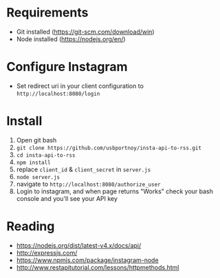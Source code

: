 # Requirements
* Git installed (https://git-scm.com/download/win)
* Node installed (https://nodejs.org/en/)


# Configure Instagram
* Set redirect uri in your client configuration to `http://localhost:8080/login`

# Install
1. Open git bash
2. `git clone https://github.com/usbportnoy/insta-api-to-rss.git`
3. `cd insta-api-to-rss`
4. `npm install`
5. replace `client_id` & `client_secret` in `server.js`
6. `node server.js`
7. navigate to `http://localhost:8080/authorize_user`
8. Login to instagram, and when page returns "Works" check your bash console and you'll see your API key

# Reading
* https://nodejs.org/dist/latest-v4.x/docs/api/
* http://expressjs.com/
* https://www.npmjs.com/package/instagram-node
* http://www.restapitutorial.com/lessons/httpmethods.html


